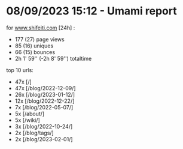 # 08/09/2023 15:12 - Umami report
for www.shifeiti.com [24h] :

 - 177 (27) page views
 - 85 (16) uniques
 - 66 (15) bounces
 - 2h 1' 59'' (-2h 8' 59'') totaltime


top 10 urls:
 - 47x [/]
 - 47x [/blog/2022-12-09/]
 - 26x [/blog/2023-01-12/]
 - 12x [/blog/2022-12-22/]
 - 7x [/blog/2022-05-07/]
 - 5x [/about/]
 - 5x [/wiki/]
 - 3x [/blog/2022-10-24/]
 - 2x [/blog/tags/]
 - 2x [/blog/2023-02-01/]


